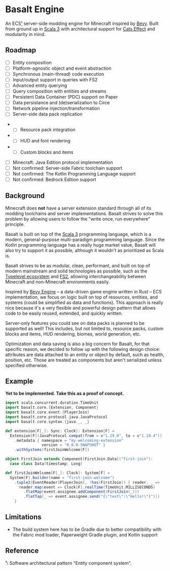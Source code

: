 # Basalt Engine

An ECS[¹](#reference) server-side modding engine for Minecraft inspired by [Bevy]. Built from 
ground up in [Scala 3] with architectural support for [Cats Effect] and modularity in mind.

[Bevy]: https://bevyengine.org
[Bevy Engine]: https://bevyengine.org
[Scala 3]: https://scala-lang.org
[Cats Effect]: https://typelevel.org/cats-effect/

## Roadmap

* [ ] Entity composition
* [ ] Platform-agnostic object and event abstraction
* [ ] Synchronous (main-thread) code execution
* [ ] Input/output support in queries with FS2
* [ ] Advanced entity querying
* [ ] Query composition with entities and streams
* [ ] Persistent Data Container (PDC) support on Paper
* [ ] Data persistance and (de)serialization to Circe
* [ ] Network pipeline injection/transformation
* [ ] Server-side data pack replication
* * [ ] Resource pack integration
* * [ ] HUD and font rendering
* * [ ] Custom blocks and items
* [ ] Minecraft: Java Edition protocol implementation
* [ ] Not confirmed: Server-side Fabric toolchain support
* [ ] Not confirmed: The Kotlin Programming Language support
* [ ] Not confirmed: Bedrock Edition support

## Background

Minecraft does **not** have a server extension standard through all of its modding toolchains and server 
implementations. Basalt strives to solve this problem by allowing users to follow the "write once, run
everywhere" principle.

Basalt is built on top of the [Scala 3] programming language, which is a modern, general-purpose
multi-paradigm programming language. Since the Kotlin programming language has a really huge market
value, Basalt will also try to support it as possible, although it wouldn't as prioritized as Scala
is.

Basalt strives to be as modular, clean, performant, and built on top of modern mainstream and solid
technologies as possible, such as the [Typelevel ecosystem] and [FS2], allowing interchangeability
between Minecraft and non-Minecraft environments easily.

Inspired by [Bevy Engine] – a data-driven game engine written in Rust – ECS implementation, we focus on
logic built on top of resources, entities, and systems (could be simplified as data and functions).
This approach is really nice because it's a very flexible and powerful design pattern that allows
code to be easily reused, extended, and quickly written.

Server-only features you could see on data packs is planned to be supported as well! This includes, but
not limited to, resource packs, custom blocks and items, HUD rendering, biomes, world generation, etc.

Optimization and data saving is also a big concern for Basalt, for that specific reason, we decided to
follow up with the following design choice: attributes are data attached to an entity or object by default,
such as health, position, etc. Those are treated as components but aren't serialized unless specified 
otherwise.

[Typelevel ecosystem]: https://typelevel.org
[FS2]: https://fs2.io

## Example

**Yet to be implemented. Take this as a proof of concept.**

```scala
import scala.concurrent.duration.TimeUnit
import basalt.core.{Extension, Component}
import basalt.core.event.{PlayerJoin}
import basalt.core.protocol.java.JavaProtocol
import basalt.core.syntax.{java._, _}

def extension[F[_]: Sync: Clock]: Extension[F] =
  Extension[F](JavaProtocol.compat(from = v"1.19.0", to = v"1.19.4"))
    .metadata { namespace = "my-welcoming-extension"
                version = "0.0.0-SNAPSHOT" }
    .withSystems(firstJoinWelcome[F]) 

object FirstJoin extends Component[FirstJoin.Data]("first-join"):
  case class Data(timestamp: Long)

def firstJoinWelcome[F[_]: Clock]: System[F] =
  System[F].builder(name = "first-join-welcome")
    .tuple2(EventReader[PlayerJoin], !has(FirstJoin)) { reader, _ =>
      reader.map(event => Clock[F].realTime(TimeUnit.MILLISECONDS)
        .flatMap(event.assignee.addComponent(FirstJoin(_)))
        .flatTap(_ => event.assignee.send("{\"text\":\"Hello!\"}")))
    }
```

## Limitations

* The build system here has to be Gradle due to better compatibility with the Fabric mod loader, Paperweight
  Gradle plugin, and Kotlin support

## Reference

**¹:** Software architectural pattern "Entity component system".

